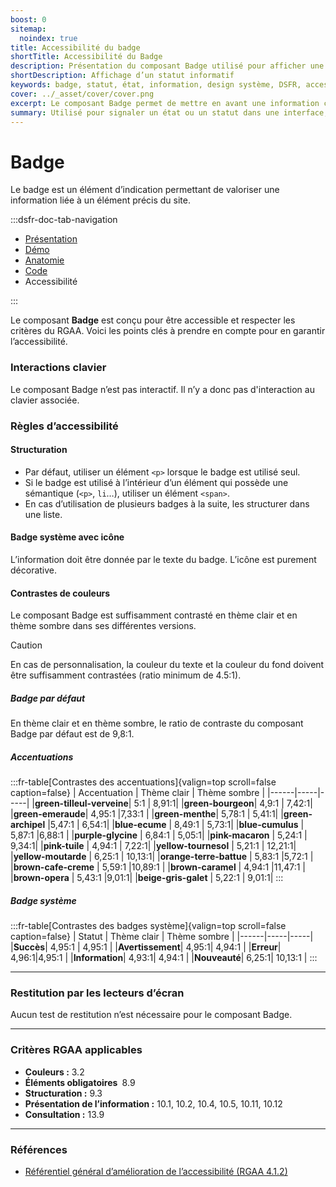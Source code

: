 ```yaml
---
boost: 0
sitemap:
  noindex: true
title: Accessibilité du badge
shortTitle: Accessibilité du Badge
description: Présentation du composant Badge utilisé pour afficher une information de type statut ou état liée à un élément de l’interface.
shortDescription: Affichage d’un statut informatif
keywords: badge, statut, état, information, design système, DSFR, accessibilité, non cliquable, interface
cover: ../_asset/cover/cover.png
excerpt: Le composant Badge permet de mettre en avant une information courte liée à un élément précis de l’interface, comme un statut ou un état, sans interaction de la part de l’usager.
summary: Utilisé pour signaler un état ou un statut dans une interface, le composant Badge apporte une information rapide à lire, positionnée au plus près de l’élément concerné. Il peut apparaître dans des menus, des tuiles, des tableaux ou des pages. Les badges système suivent des règles strictes de design et d’accessibilité, tandis que les badges standards autorisent une personnalisation encadrée.
---
```


# Badge

Le badge est un élément d’indication permettant de valoriser une information liée à un élément précis du site.

:::dsfr-doc-tab-navigation

- [Présentation](../index.md)
- [Démo](../demo/index.md)
- [Anatomie](../design/index.md)
- [Code](../code/index.md)
- Accessibilité

:::

Le composant **Badge** est conçu pour être accessible et respecter les critères du RGAA. Voici les points clés à prendre en compte pour en garantir l’accessibilité.

### Interactions clavier

Le composant Badge n’est pas interactif. Il n’y a donc pas d'interaction au clavier associée.

### Règles d’accessibilité

#### Structuration

- Par défaut, utiliser un élément `<p>` lorsque le badge est utilisé seul.
- Si le badge est utilisé à l’intérieur d’un élément qui possède une sémantique (`<p>`, `li`…), utiliser un élément `<span>`.
- En cas d’utilisation de plusieurs badges à la suite, les structurer dans une liste.

#### Badge système avec icône

L’information doit être donnée par le texte du badge. L’icône est purement décorative.

#### Contrastes de couleurs

Le composant Badge est suffisamment contrasté en thème clair et en thème sombre dans ses différentes versions.

>[!CAUTION]
>En cas de personnalisation, la couleur du texte et la couleur du fond doivent être suffisamment contrastées (ratio minimum de 4.5:1).

##### Badge par défaut

En thème clair et en thème sombre, le ratio de contraste du composant Badge par défaut est de 9,8:1.

##### Accentuations

:::fr-table[Contrastes des accentuations]{valign=top scroll=false caption=false}
| Accentuation |  Thème clair | Thème sombre |
|------|-----|-----|
|**green-tilleul-verveine**| 5:1 | 8,91:1|
|**green-bourgeon**| 4,9:1 | 7,42:1|
|**green-emeraude**| 4,95:1 |7,33:1 |
|**green-menthe**| 5,78:1 | 5,41:1|
|**green-archipel** |5,47:1 | 6,54:1|
|**blue-ecume** | 8,49:1 | 5,73:1|
|**blue-cumulus** | 5,87:1 |6,88:1 |
|**purple-glycine** | 6,84:1 | 5,05:1|
|**pink-macaron** | 5,24:1 | 9,34:1|
|**pink-tuile** | 4,94:1 | 7,22:1|
|**yellow-tournesol** | 5,21:1 | 12,21:1|
|**yellow-moutarde** | 6,25:1 | 10,13:1|
|**orange-terre-battue** | 5,83:1 |5,72:1 |
|**brown-cafe-creme** | 5,59:1 |10,89:1 |
|**brown-caramel** | 4,94:1 |11,47:1 |
|**brown-opera** | 5,43:1 |9,01:1|
|**beige-gris-galet** | 5,22:1 | 9,01:1|
:::

##### Badge système

:::fr-table[Contrastes des badges système]{valign=top scroll=false caption=false}
| Statut |  Thème clair | Thème sombre |
|------|-----|-----|
|**Succès**| 4,95:1 | 4,95:1 |
|**Avertissement**| 4,95:1| 4,94:1 |
|**Erreur**| 4,96:1|4,95:1 |
|**Information**| 4,93:1| 4,94:1 |
|**Nouveauté**| 6,25:1| 10,13:1 |
:::

---

### Restitution par les lecteurs d’écran

Aucun test de restitution n’est nécessaire pour le composant Badge.

---

### Critères RGAA applicables
- **Couleurs&nbsp;:** 3.2
- **Éléments obligatoires&nbsp;** 8.9
- **Structuration&nbsp;:** 9.3
- **Présentation de l’information&nbsp;:** 10.1, 10.2, 10.4, 10.5, 10.11, 10.12
- **Consultation&nbsp;:** 13.9

---

### Références

- [Référentiel général d’amélioration de l’accessibilité (RGAA 4.1.2)](https://accessibilite.numerique.gouv.fr/methode/criteres-et-tests/)


